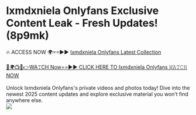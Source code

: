 # Ixmdxniela Onlyfans Exclusive Content Leak - Fresh Updates! (8p9mk)

🔥 ACCESS NOW 🌍==►► <a href="https://tinyurl.com/kvy9nzfs" rel="nofollow">Ixmdxniela Onlyfans Latest Collection</a>
<br><br>
[🔴🌍📺📱👉WA𝚃CH Now==►► CLICK HERE TO Ixmdxniela Onlyfans 𝚆𝙰𝚃𝙲𝙷 NOW](https://tinyurl.com/kvy9nzfs)
<br><br>
Unlock Ixmdxniela Onlyfans's private videos and photos today! Dive into the newest 2025 content updates and explore exclusive material you won’t find anywhere else.
<br>
<a href="https://tinyurl.com/kvy9nzfs" rel="nofollow" data-target="animated-image.originalLink"><img src="https://camo.githubusercontent.com/8a4f000d20f83aca3bf7ec5f350d767afa0574a8a352519fd8cfa583a6f93a33/68747470733a2f2f692e696d6775722e636f6d2f644a486b345a712e676966" data-canonical-src="https://i.imgur.com/dJHk4Zq.gif" style="max-width: 100%; display: inline-block;" data-target="animated-image.originalImage"></a>
<br>

